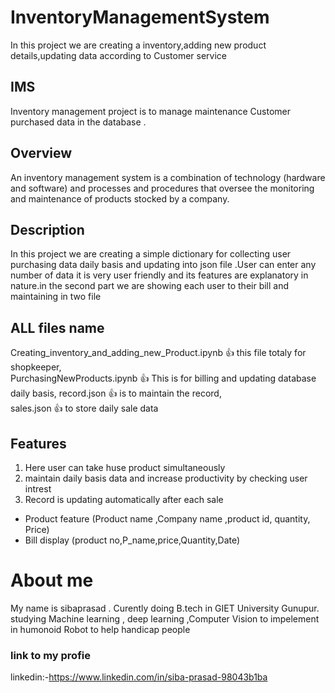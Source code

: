 # InventoryManagementSystem
In this project we are creating a inventory,adding new product details,updating data according to Customer service 


## IMS
Inventory management project is to manage maintenance Customer purchased data in the database .

##  Overview
An inventory management system is a combination of technology (hardware and software) and processes and procedures that oversee the monitoring and maintenance of products stocked by a company.

## Description
In this project we are creating  a simple dictionary for collecting user purchasing data daily basis and updating into json file .User can enter any number of data it is very user friendly and its features are explanatory in nature.in the second part we are showing each user to their bill and maintaining in two file

## ALL files name
Creating_inventory_and_adding_new_Product.ipynb           👍 this file totaly for shopkeeper,     
PurchasingNewProducts.ipynb                               👍 This is for billing and updating database daily basis,
record.json                                               👍 is to maintain the record,    
sales.json                                                👍 to store daily sale data

## Features
1. Here user  can take huse product  simultaneously
2. maintain daily basis data and  increase productivity  by  checking user intrest
3. Record is updating automatically after each sale
*  Product feature (Product name ,Company name ,product id, quantity, Price)
*  Bill display (product no,P_name,price,Quantity,Date)


# About me
My name is sibaprasad . Curently doing B.tech in GIET University Gunupur. studying Machine learning , deep learning  ,Computer Vision to impelement in humonoid Robot to help handicap people

### link to my profie
linkedin:-https://www.linkedin.com/in/siba-prasad-98043b1ba
